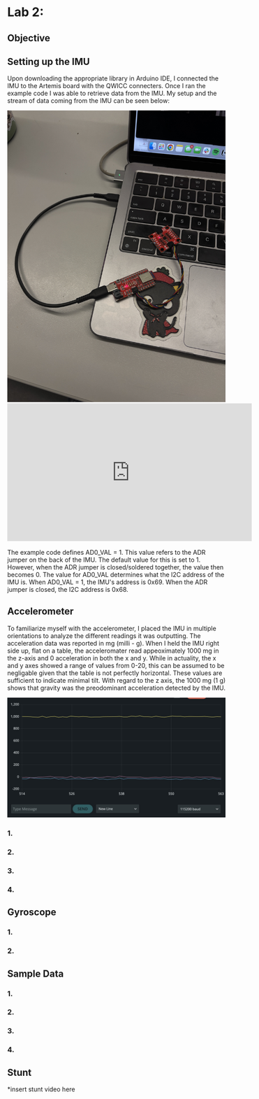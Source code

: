# Lab 2:

## Objective


## Setting up the IMU
Upon downloading the appropriate library in Arduino IDE, I connected the IMU to the Artemis board with the QWICC connecters. Once I ran the example code I was able to retrieve data from the IMU. My setup and the stream of data coming from the IMU can be seen below:

<img width="500" alt="Profile Picture" src="IMG_6744.JPG">
<iframe width="560" height="315" src="https://www.youtube.com/embed/oQgjbUPeMBo?si=c3XQVVKb3ApmwOkn" title="YouTube video player" frameborder="0" allow="accelerometer; autoplay; clipboard-write; encrypted-media; gyroscope; picture-in-picture; web-share" referrerpolicy="strict-origin-when-cross-origin" allowfullscreen></iframe>

The example code defines AD0_VAL = 1. This value refers to the ADR jumper on the back of the IMU. The default value for this is set to 1. However, when the ADR jumper is closed/soldered together, the value then becomes 0. The value for AD0_VAL determines what the I2C address of the IMU is. When AD0_VAL = 1, the IMU's address is 0x69. When the ADR jumper is closed, the I2C address is 0x68. 
## Accelerometer

To familiarize myself with the accelerometer, I placed the IMU in multiple orientations to analyze the different readings it was outputting. The acceleration data was reported in mg (milli - g). When I held the IMU right side up, flat on a table, the acceleromater read appeoximately 1000 mg in the z-axis and 0 acceleration in both the x and y. While in actuality, the x and y axes showed a range of values from 0-20, this can be assumed to be negligable given that the table is not perfectly horizontal. These values are sufficient to indicate minimal tilt. With regard to the z axis, the 1000 mg (1 g) shows that gravity was the preodominant acceleration detected by the IMU. 

<img width="500" alt="Profile Picture" src="IMG_3040.jpg">

### 1.
### 2.
### 3.
### 4. 

## Gyroscope

### 1. 
### 2. 

## Sample Data

### 1. 
### 2. 
### 3. 
### 4. 

## Stunt
*insert stunt video here
